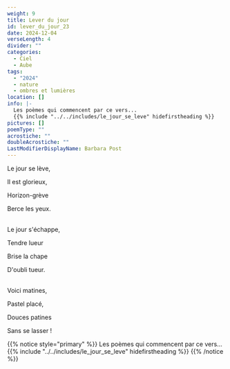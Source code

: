 ```yaml
---
weight: 9
title: Lever du jour
id: lever_du_jour_23
date: 2024-12-04
verseLength: 4
divider: ""
categories:
  - Ciel
  - Aube
tags:
  - "2024"
  - nature
  - ombres et lumières
location: []
info: |-
  Les poèmes qui commencent par ce vers...
  {{% include "../../includes/le_jour_se_leve" hidefirstheading %}}
pictures: []
poemType: ""
acrostiche: ""
doubleAcrostiche: ""
LastModifierDisplayName: Barbara Post
---
```

Le jour se lève,

Il est glorieux,

Horizon-grève

Berce les yeux.

 \
Le jour s'échappe,

Tendre lueur

Brise la chape

D'oubli tueur.

 \
Voici matines,

Pastel placé,

Douces patines

Sans se lasser !

{{% notice style="primary" %}}
Les poèmes qui commencent par ce vers...
{{% include "../../includes/le_jour_se_leve" hidefirstheading %}}
{{% /notice %}}
